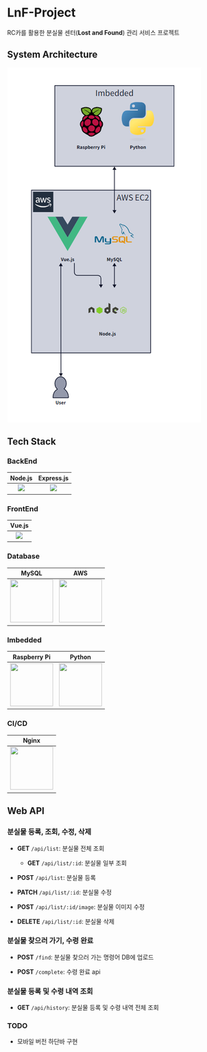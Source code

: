 # LnF-Project

RC카를 활용한 분실물 센터(**Lost and Found**) 관리 서비스 프로젝트

## System Architecture

![system](./system.png)

## Tech Stack

### BackEnd

|                                       Node.js                                       |                                               Express.js                                               |
| :---------------------------------------------------------------------------------: | :-------------------------------------------------------------------------------------------------: |
| <img src="https://icons.terrastruct.com/dev%2Fnodejs.svg" width="100" heignt="100"> | <img src="https://www.vectorlogo.zone/logos/expressjs/expressjs-ar21.svg" width="100" heignt="100"> |

### FrontEnd

|                                       Vue.js                                       |
| :--------------------------------------------------------------------------------: |
| <img src="https://icons.terrastruct.com/dev%2Fvuejs.svg" width="100" heignt="100"> |

### Database

|                                        MySQL                                        |                                                          AWS                                                          |
| :---------------------------------------------------------------------------------: | :-------------------------------------------------------------------------------------------------------------------: |
| <img src="https://icons.terrastruct.com/dev%2Fmysql.svg" width="100" height="100"/> | <img src="https://icons.terrastruct.com/aws%2F_Group%20Icons%2FAWS-Cloud-alt_light-bg.svg" width="100" height="100"/> |

### Imbedded

|                                         Raspberry Pi                                         |                                        Python                                        |
| :------------------------------------------------------------------------------------------: | :----------------------------------------------------------------------------------: |
| <img src="https://static.cdnlogo.com/logos/r/62/raspberry-pi.svg" width="100" height="100"/> | <img src="https://icons.terrastruct.com/dev%2Fpython.svg" width="100" height="100"/> |

### CI/CD

|                                        Nginx                                        |
| :---------------------------------------------------------------------------------: |
| <img src="https://icons.terrastruct.com/dev%2Fnginx.svg" width="100" height="100"/> |

## Web API

### 분실물 등록, 조회, 수정, 삭제

- **GET** `/api/list`: 분실물 전체 조회

  - **GET** `/api/list/:id`: 분실물 일부 조회

- **POST** `/api/list`: 분실물 등록

- **PATCH** `/api/list/:id`: 분실물 수정

- **POST** `/api/list/:id/image`: 분실물 이미지 수정

- **DELETE** `/api/list/:id`: 분실물 삭제

### 분실물 찾으러 가기, 수령 완료

- **POST** `/find`: 분실물 찾으러 가는 명령어 DB에 업로드

- **POST** `/complete`: 수령 완료 api

### 분실물 등록 및 수령 내역 조회

- **GET** `/api/history`: 분실물 등록 및 수령 내역 전체 조회

### TODO

- 모바일 버전 하단바 구현
